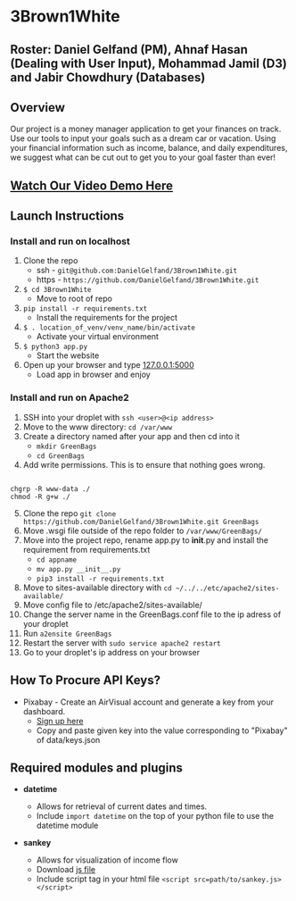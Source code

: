 # 3Brown1White

## Roster: Daniel Gelfand (PM), Ahnaf Hasan (Dealing with User Input), Mohammad Jamil (D3) and Jabir Chowdhury (Databases)

## Overview 

Our project is a money manager application to get your finances on track. Use our tools to input your goals such as a dream car or vacation. Using your financial information such as income, balance, and daily expenditures, we suggest what can be cut out to get you to your goal faster than ever!

## [Watch Our Video Demo Here](https://youtu.be/OF1cJb6Q8jk)

## Launch Instructions

### Install and run on localhost

1. Clone the repo
    * ssh - `git@github.com:DanielGelfand/3Brown1White.git`
    * https - `https://github.com/DanielGelfand/3Brown1White.git`
2. `$ cd 3Brown1White`
   * Move to root of repo
3. `pip install -r requirements.txt`
    * Install the requirements for the project
4.  `$ . location_of_venv/venv_name/bin/activate`
    * Activate your virtual environment
5. `$ python3 app.py`
    * Start the website
7. Open up your browser and type [127.0.0.1:5000](http://127.0.0.1:5000/)
    * Load app in browser and enjoy

### Install and run on Apache2

1. SSH into your droplet with `ssh <user>@<ip address>`
2. Move to the www directory: `cd /var/www`
3. Create a directory named after your app and then cd into it
    * `mkdir GreenBags`
    * `cd GreenBags`
4. Add write permissions. This is to ensure that nothing goes wrong.
```

chgrp -R www-data ./
chmod -R g+w ./

```
5. Clone the repo `git clone https://github.com/DanielGelfand/3Brown1White.git GreenBags`
6. Move <appname>.wsgi file outside of the repo folder to `/var/www/GreenBags/`
7. Move into the project repo, rename app.py to __init__.py and install the requirement from requirements.txt
    * `cd appname`
    * `mv app.py __init__.py`
    * `pip3 install -r requirements.txt`
8. Move to sites-available directory with `cd ~/../../etc/apache2/sites-available/` 
9. Move config file to /etc/apache2/sites-available/
10. Change the server name in the GreenBags.conf file to the ip adress of your droplet
11. Run `a2ensite GreenBags`
12. Restart the server with `sudo service apache2 restart`
13. Go to your droplet's ip address on your browser

 ## How To Procure API Keys?

 * Pixabay - Create an AirVisual account and generate a key from your dashboard.
    * [Sign up here](https://pixabay.com/service/about/api/)
    * Copy and paste given key into the value corresponding to "Pixabay" of data/keys.json
    
## Required modules and plugins
* **datetime**
   * Allows for retrieval of current dates and times.
   * Include `import datetime` on the top of your python file to use the datetime module
   
* **sankey**
   * Allows for visualization of income flow
   * Download [js file](https://github.com/d3/d3-sankey/releases/tag/v0.9.1)
   * Include script tag in your html file `<script src=path/to/sankey.js></script>`
   
  



